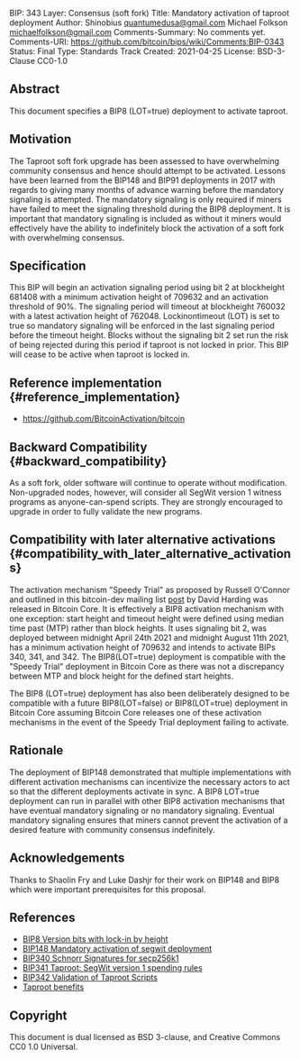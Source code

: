 BIP: 343
Layer: Consensus (soft fork)
Title: Mandatory activation of taproot deployment
Author: Shinobius <quantumedusa@gmail.com>
Michael Folkson <michaelfolkson@gmail.com>
Comments-Summary: No comments yet.
Comments-URI: https://github.com/bitcoin/bips/wiki/Comments:BIP-0343
Status: Final
Type: Standards Track
Created: 2021-04-25
License: BSD-3-Clause
CC0-1.0

## Abstract

This document specifies a BIP8 (LOT=true) deployment to activate
taproot.

## Motivation

The Taproot soft fork upgrade has been assessed to have overwhelming
community consensus and hence should attempt to be activated. Lessons
have been learned from the BIP148 and BIP91 deployments in 2017 with
regards to giving many months of advance warning before the mandatory
signaling is attempted. The mandatory signaling is only required if
miners have failed to meet the signaling threshold during the BIP8
deployment. It is important that mandatory signaling is included as
without it miners would effectively have the ability to indefinitely
block the activation of a soft fork with overwhelming consensus.

## Specification

This BIP will begin an activation signaling period using bit 2 at
blockheight 681408 with a minimum activation height of 709632 and an
activation threshold of 90%. The signaling period will timeout at
blockheight 760032 with a latest activation height of 762048.
Lockinontimeout (LOT) is set to true so mandatory signaling will be
enforced in the last signaling period before the timeout height. Blocks
without the signaling bit 2 set run the risk of being rejected during
this period if taproot is not locked in prior. This BIP will cease to be
active when taproot is locked in.

## Reference implementation {#reference_implementation}

-   <https://github.com/BitcoinActivation/bitcoin>

## Backward Compatibility {#backward_compatibility}

As a soft fork, older software will continue to operate without
modification. Non-upgraded nodes, however, will consider all SegWit
version 1 witness programs as anyone-can-spend scripts. They are
strongly encouraged to upgrade in order to fully validate the new
programs.

## Compatibility with later alternative activations {#compatibility_with_later_alternative_activations}

The activation mechanism "Speedy Trial" as proposed by Russell O'Connor
and outlined in this bitcoin-dev mailing list
[post](https://lists.linuxfoundation.org/pipermail/bitcoin-dev/2021-March/018583.html)
by David Harding was released in Bitcoin Core. It is effectively a BIP8
activation mechanism with one exception: start height and timeout height
were defined using median time past (MTP) rather than block heights. It
uses signaling bit 2, was deployed between midnight April 24th 2021 and
midnight August 11th 2021, has a minimum activation height of 709632 and
intends to activate BIPs 340, 341, and 342. The BIP8(LOT=true)
deployment is compatible with the "Speedy Trial" deployment in Bitcoin
Core as there was not a discrepancy between MTP and block height for the
defined start heights.

The BIP8 (LOT=true) deployment has also been deliberately designed to be
compatible with a future BIP8(LOT=false) or BIP8(LOT=true) deployment in
Bitcoin Core assuming Bitcoin Core releases one of these activation
mechanisms in the event of the Speedy Trial deployment failing to
activate.

## Rationale

The deployment of BIP148 demonstrated that multiple implementations with
different activation mechanisms can incentivize the necessary actors to
act so that the different deployments activate in sync. A BIP8 LOT=true
deployment can run in parallel with other BIP8 activation mechanisms
that have eventual mandatory signaling or no mandatory signaling.
Eventual mandatory signaling ensures that miners cannot prevent the
activation of a desired feature with community consensus indefinitely.

## Acknowledgements

Thanks to Shaolin Fry and Luke Dashjr for their work on BIP148 and BIP8
which were important prerequisites for this proposal.

## References

-   [BIP8 Version bits with lock-in by
height](bip-0008.mediawiki "wikilink")
-   [BIP148 Mandatory activation of segwit
deployment](bip-0148.mediawiki "wikilink")
-   [BIP340 Schnorr Signatures for
secp256k1](bip-0340.mediawiki "wikilink")
-   [BIP341 Taproot: SegWit version 1 spending
rules](bip-0341.mediawiki "wikilink")
-   [BIP342 Validation of Taproot
Scripts](bip-0342.mediawiki "wikilink")
-   [Taproot benefits](https://taproot.works/taproot-faq/)

## Copyright

This document is dual licensed as BSD 3-clause, and Creative Commons CC0
1.0 Universal.
